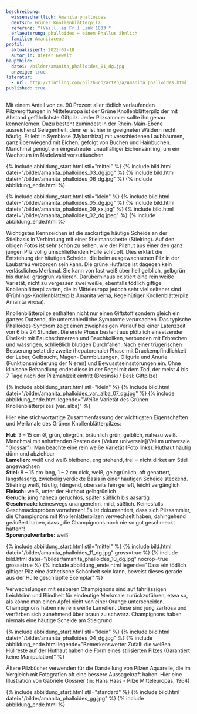 ```yaml
---
beschreibung:
  wissenschaftlich: Amanita phalloides
  deutsch: Grüner Knollenblätterpilz
  referenz: "(Vaill. es Fr.) Link 1833 "
  erlaeuterung: phalloides = einem Phallus ähnlich
  familie: Amanitaceae
profil:
  aktualisiert: 2021-07-18
  autor_in: Dieter Gewalt
hauptbild:
  datei: /bilder/amanita_phalloides_01_dg.jpg
  anzeige: true
literatur:
  - url: http://tintling.com/pilzbuch/arten/a/Amanita_phalloides.html
published: true
---
```


Mit einem Anteil von ca. 90 Prozent aller tödlich verlaufenden Pilzvergiftungen in Mitteleuropa ist der Grüne Knollenblätterpilz der mit Abstand gefährlichste Giftpilz. Jeder Pilzsammler sollte ihn genau kennenlernen. Dazu besteht zumindest in der Rhein-Main-Ebene ausreichend Gelegenheit, denn er ist hier in geeigneten Wäldern recht häufig. Er lebt in Symbiose (Mykorrhiza) mit verschiedenen Laubbäumen, ganz überwiegend mit Eichen, gefolgt von Buchen und Hainbuchen. Manchmal genügt ein eingestreuter unauffälliger Eichensämling, um ein Wachstum im Nadelwald vorzutäuschen.

{% include abbildung_start.html stil="mittel" %}
{% include bild.html datei="/bilder/amanita_phalloides_03_dg.jpg" %}
{% include bild.html datei="/bilder/amanita_phalloides_06_dg.jpg" %}
{% include abbildung_ende.html %}

{% include abbildung_start.html stil="klein" %}
{% include bild.html datei="/bilder/amanita_phalloides_05_dg.jpg" %}
{% include bild.html datei="/bilder/amanita_phalloides_09_xx.jpg" %}
{% include bild.html datei="/bilder/amanita_phalloides_02_dg.jpeg" %}
{% include abbildung_ende.html %}

Wichtigstes Kennzeichen ist die sackartige häutige Scheide an der Stielbasis in Verbindung mit einer Stielmanschette (Stielring). Auf den obigen Fotos ist sehr schön zu sehen, wie der Pilzhut aus einer den ganz jungen Pilz völlig umschließenden Hülle schlüpft. Dies erklärt die Entstehung der häutigen Scheide, die beim ausgewachsenen Pilz in der Laubstreu verborgen sein kann. Die grüne Hutfarbe ist dagegen kein verlässliches Merkmal. Sie kann von fast weiß über hell gelblich, gelbgrün bis dunkel grasgrün variieren. Darüberhinaus existiert eine rein weiße Varietät, nicht zu vergessen zwei weiße, ebenfalls tödlich giftige Knollenblätterpilzarten, die in Mitteleuropa jedoch sehr viel seltener sind (Frühlings-Knollenblätterpilz Amanita verna, Kegelhütiger Knollenblätterpilz Amanita virosa). 

Knollenblätterpilze enthalten nicht nur einen Giftstoff sondern gleich ein ganzes Dutzend, die unterschiedliche Symptome verursachen. Das typische Phalloides-Syndrom zeigt einen zweiphasigen Verlauf bei einer Latenzzeit von 6 bis 24 Stunden. Die erste Phase besteht aus plötzlich einsetzender Übelkeit mit Bauchschmerzen und Bauchkoliken, verbunden mit Erbrechen und wässrigen, schließlich blutigen Durchfällen. Nach einer trügerischen Besserung setzt die zweite (hepatorenale) Phase mit Druckempfindlichkeit der Leber, Gelbsucht, Magen- Darmblutungen, Oligurie und Anurie (Funktionsminderung der Nieren) und Bewusstseinsstörungen ein. Ohne klinische Behandlung endet diese in der Regel mit dem Tod, der meist 4 bis 7 Tage nach der Pilzmahlzeit eintritt (Bresinski / Besl: Giftpilze)

{% include abbildung_start.html stil="klein" %}
{% include bild.html datei="/bilder/amanita_phalloides_var._alba_07_dg.jpg" %}
{% include abbildung_ende.html legende="Weiße Varietät des Grünen Knollenblätterpilzes (var. alba)" %}

Hier eine stichwortartige Zusammenfassung der wichtigsten Eigenschaften und Merkmale des Grünen Knollenblätterpilzes:

**Hut:** 3 – 15 cm Ø, grün, olivgrün, bräunlich grün, gelblich, nahezu weiß. Manchmal mit anhaftenden Resten des [Velum universale](Velum universale "Glossar"). Man beachte eine rein weiße Varietät (Foto links). Huthaut häutig dünn und abziehbar\
**Lamellen:** weiß und weiß bleibend, eng stehend, frei = nicht dirket am Stiel angewachsen\
**Stiel:** 8 – 15 cm lang, 1 – 2 cm dick, weiß, gelbgrünlich, oft genattert, längsfaserig, zwiebelig verdickte Basis in einer häutigen Scheide steckend. Stielring weiß, häutig, hängend, oberseits fein gerieft, leicht vergänglich\
**Fleisch:** weiß, unter der Huthaut gelbgrünlich\
**Geruch:** jung nahezu geruchlos, später süßlich bis aasartig\
**Geschmack:** keineswegs unangenehm, mild, süßlich. Keinesfalls Geschmacksproben vornehmen! Es ist dokumentiert, dass sich Pilzsammler, die Champignons mit Knollenlätterpilzen verwechselt haben, dahingehend geäußert haben, dass „die Champignons noch nie so gut geschmeckt hätten“!\
**Sporenpulverfarbe:** weiß

{% include abbildung_start.html stil="mittel" %}
{% include bild.html datei="/bilder/amanita_phalloides_11_dg.jpg" gross=true %}
{% include bild.html datei="/bilder/amanita_phalloides_10_dg.jpg" nocrop=true gross=true %}
{% include abbildung_ende.html legende="Dass ein tödlich giftiger Pilz eine ästhetische Schönheit sein kann, beweist dieses gerade aus der Hülle geschlüpfte Exemplar" %}

Verwechslungen mit essbaren Champignons sind auf fahrlässigen Leichtsinn und Blindheit für eindeutige Merkmale zurückzuführen, etwa so, als könne man einen Apfel nicht von einer Orange unterscheiden. Champignons haben nie rein weiße Lamellen. Diese sind jung zartrosa und verfärben sich zunehmend über braun zu schwarz. Champignons haben niemals eine häutige Scheide am Stielgrund.

{% include abbildung_start.html stil="klein" %}
{% include bild.html datei="/bilder/amanita_phalloides_04_dg.jpg" %}
{% include abbildung_ende.html legende="Bemerkenswerter Zufall: die weißen Hüllreste auf der Huthaut haben die Form eines stilisierten Pilzes (Garantiert keine Manipulation)" %}

Ältere Pilzbücher verwenden für die Darstellung von Pilzen Aquarelle, die im Vergleich mit Fotografien oft eine bessere Aussagekraft haben. Hier eine Illustration von Gabriele Gossner (in: Hans Haas - Pilze Mitteleuropas, 1964)

{% include abbildung_start.html stil="standard" %}
{% include bild.html datei="/bilder/amanita_phalloides_gg.jpg" %}
{% include abbildung_ende.html %}
